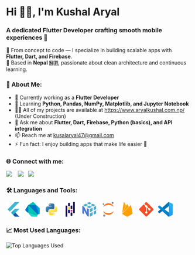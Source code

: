# Hi 🧑‍💻, I'm **Kushal Aryal**  
### A dedicated **Flutter Developer** crafting smooth mobile experiences 🚀  

🔹 From concept to code — I specialize in building scalable apps with **Flutter, Dart, and Firebase**.  
🔹 Based in **Nepal 🇳🇵**, passionate about clean architecture and continuous learning.


 ### 💫 About Me:
- 💼 Currently working as a **Flutter Developer**
- 🌱 Learning **Python, Pandas, NumPy, Matplotlib, and Jupyter Notebook**
- 👨‍💻 All of my projects are available at https://www.aryalkushal.com.np/ (Under Construction)
- 💬 Ask me about **Flutter, Dart, Firebase, Python (basics), and API integration**
- 📫 Reach me at kusalaryal47@gmail.com
- ⚡ Fun fact: I enjoy building apps that make life easier 🚀

### 🌐 Connect with me:

[<img src="https://raw.githubusercontent.com/rahuldkjain/github-profile-readme-generator/master/src/images/icons/Social/twitter.svg" width="35"/>](https://twitter.com/Kusal790133511) &nbsp;&nbsp;
[<img src="https://raw.githubusercontent.com/rahuldkjain/github-profile-readme-generator/master/src/images/icons/Social/linked-in-alt.svg" width="35"/>](https://linkedin.com/in/kusal-aryal-9639a6299)&nbsp;&nbsp;
[<img src="https://raw.githubusercontent.com/rahuldkjain/github-profile-readme-generator/master/src/images/icons/Social/instagram.svg" width="35"/>](https://www.instagram.com/kusal__aryal/)


### 🛠️ Languages and Tools:

[<img src="https://raw.githubusercontent.com/devicons/devicon/master/icons/flutter/flutter-original.svg" width="40"/>](https://flutter.dev/)&nbsp;&nbsp;
[<img src="https://raw.githubusercontent.com/devicons/devicon/master/icons/dart/dart-original.svg" width="40"/>](https://dart.dev/)&nbsp;&nbsp;
[<img src="https://raw.githubusercontent.com/devicons/devicon/master/icons/python/python-original.svg" width="40"/>](https://www.python.org/)&nbsp;&nbsp;
[<img src="https://raw.githubusercontent.com/devicons/devicon/master/icons/pandas/pandas-original.svg" width="40"/>](https://pandas.pydata.org/)&nbsp;&nbsp;
[<img src="https://raw.githubusercontent.com/devicons/devicon/master/icons/numpy/numpy-original.svg" width="40"/>](https://numpy.org/)&nbsp;&nbsp;
[<img src="https://raw.githubusercontent.com/devicons/devicon/master/icons/jupyter/jupyter-original.svg" width="40"/>](https://jupyter.org/)&nbsp;&nbsp;
[<img src="https://raw.githubusercontent.com/devicons/devicon/master/icons/firebase/firebase-plain.svg" width="40"/>](https://firebase.google.com/)&nbsp;&nbsp;
[<img src="https://raw.githubusercontent.com/devicons/devicon/master/icons/git/git-original.svg" width="40"/>](https://git-scm.com/)&nbsp;&nbsp;
[<img src="https://raw.githubusercontent.com/devicons/devicon/master/icons/vscode/vscode-original.svg" width="40"/>](https://code.visualstudio.com/)






### 📈 Most Used Languages:

  <img alt="Top Languages Used" src="https://github-readme-stats.vercel.app/api/top-langs/?username=Kusal47&layout=compact&theme=tokyonight">




<!-- <a target="_blank" rel="noopener noreferrer nofollow" href="https://github-readme-stats.vercel.app/api/top-langs/?username=kusalaryal&layout=compact&theme=tokyonight"><img align="center" src="https://github-readme-stats.vercel.app/api/top-langs/?username=Kusal47&layout=compact&theme=tokyonight" alt="Kusal47" data-canonical-src="https://github-readme-stats.vercel.app/api/top-langs?username=Kusal47&amp;show_icons=true&amp;locale=en&amp;layout=compact" style="max-width: 100%;"></a> -->
